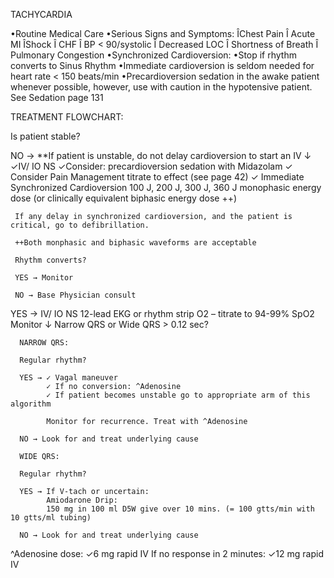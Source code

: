 TACHYCARDIA

•Routine Medical Care
•Serious Signs and Symptoms:
ÎChest Pain Î Acute MI
ÎShock Î CHF
Î BP < 90/systolic Î Decreased LOC
Î Shortness of Breath Î Pulmonary Congestion
•Synchronized Cardioversion:
•Stop if rhythm converts to Sinus Rhythm
•Immediate cardioversion is seldom needed for heart rate < 150 beats/min
•Precardioversion sedation in the awake patient whenever possible, however, use with caution in the hypotensive patient. See Sedation page 131

TREATMENT FLOWCHART:

Is patient stable?

NO → **If patient is unstable, do not delay cardioversion to start an IV
     ↓
     ✓IV/ IO NS
     ✓Consider: precardioversion sedation with Midazolam
     ✓ Consider Pain Management titrate to effect (see page 42)
     ✓ Immediate Synchronized Cardioversion
     100 J, 200 J, 300 J, 360 J monophasic energy dose (or clinically equivalent biphasic energy dose ++)
     
     If any delay in synchronized cardioversion, and the patient is critical, go to defibrillation.
     
     ++Both monphasic and biphasic waveforms are acceptable
     
     Rhythm converts?
     
     YES → Monitor
     
     NO → Base Physician consult

YES → IV/ IO NS
      12-lead EKG or rhythm strip
      O2 – titrate to 94-99% SpO2
      Monitor
      ↓
      Narrow QRS or Wide QRS > 0.12 sec?
      
      NARROW QRS:
      
      Regular rhythm?
      
      YES → ✓ Vagal maneuver
            ✓ If no conversion: ^Adenosine
            ✓ If patient becomes unstable go to appropriate arm of this algorithm
            
            Monitor for recurrence. Treat with ^Adenosine
      
      NO → Look for and treat underlying cause
      
      WIDE QRS:
      
      Regular rhythm?
      
      YES → If V-tach or uncertain:
            Amiodarone Drip:
            150 mg in 100 ml D5W give over 10 mins. (= 100 gtts/min with 10 gtts/ml tubing)
      
      NO → Look for and treat underlying cause

^Adenosine dose:
✓6 mg rapid IV
If no response in 2 minutes:
✓12 mg rapid IV

